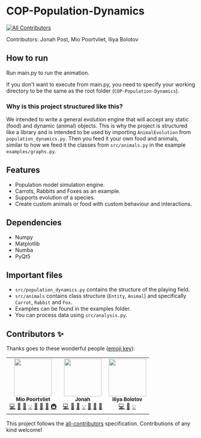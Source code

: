 # COP-Population-Dynamics
<!-- ALL-CONTRIBUTORS-BADGE:START - Do not remove or modify this section -->
[![All Contributors](https://img.shields.io/badge/all_contributors-3-orange.svg?style=flat-square)](#contributors-)
<!-- ALL-CONTRIBUTORS-BADGE:END -->
 
Contributors: Jonah Post, Mio Poortvliet, Iliya Bolotov

## How to run

Run main.py to run the animation.

If you don't want to execute from main.py, you need to specify your working directory to be the same as the root folder (```COP-Population-Dynamics```).

### Why is this project structured like this?

We intended to write a general evolution engine that will accept any static (food) and dynamic (animal) objects. This is why the project is structured like a library and is intended to be used by importing ```AnimalEvolution``` from ```population_dynamics.py```. Then you feed it your own food and animals, similar to how we feed it the classes from ```src/animals.py``` in the example ```examples/graphs.py```. 

## Features

- Population model simulation engine.
- Carrots, Rabbits and Foxes as an example.
- Supports evolution of a species.
- Create custom animals or food with custom behaviour and interactions.

## Dependencies

- Numpy
- Matplotlib
- Numba
- PyQt5

## Important files

- ```src/population_dynamics.py``` contains the structure of the playing field.
- ```src/animals``` contains class structure (```Entity```, ```Animal```) and specifically ```Carrot```, ```Rabbit``` and ```Fox```.
- Examples can be found in the examples folder. 
- You can process data using ```src/analysis.py```.
## Contributors ✨

Thanks goes to these wonderful people ([emoji key](https://allcontributors.org/docs/en/emoji-key)):

<!-- ALL-CONTRIBUTORS-LIST:START - Do not remove or modify this section -->
<!-- prettier-ignore-start -->
<!-- markdownlint-disable -->
<table>
  <tr>
    <td align="center"><a href="https://github.com/MioPoortvliet"><img src="https://avatars.githubusercontent.com/u/6685801?v=4?s=100" width="100px;" alt=""/><br /><sub><b>Mio Poortvliet</b></sub></a><br /><a href="https://github.com/I-Atlas/COP-Population-Dynamics/commits?author=MioPoortvliet" title="Code">💻</a> <a href="#data-MioPoortvliet" title="Data">🔣</a> <a href="https://github.com/I-Atlas/COP-Population-Dynamics/commits?author=MioPoortvliet" title="Documentation">📖</a> <a href="#example-MioPoortvliet" title="Examples">💡</a> <a href="#maintenance-MioPoortvliet" title="Maintenance">🚧</a> <a href="#tool-MioPoortvliet" title="Tools">🔧</a> <a href="#ideas-MioPoortvliet" title="Ideas, Planning, & Feedback">🤔</a> <a href="#infra-MioPoortvliet" title="Infrastructure (Hosting, Build-Tools, etc)">🚇</a></td>
    <td align="center"><a href="https://github.com/JonahPost"><img src="https://avatars.githubusercontent.com/u/48297677?v=4?s=100" width="100px;" alt=""/><br /><sub><b>Jonah</b></sub></a><br /><a href="https://github.com/I-Atlas/COP-Population-Dynamics/commits?author=JonahPost" title="Code">💻</a> <a href="#data-JonahPost" title="Data">🔣</a> <a href="https://github.com/I-Atlas/COP-Population-Dynamics/commits?author=JonahPost" title="Documentation">📖</a> <a href="#example-JonahPost" title="Examples">💡</a> <a href="#maintenance-JonahPost" title="Maintenance">🚧</a> <a href="#tool-JonahPost" title="Tools">🔧</a> <a href="#question-JonahPost" title="Answering Questions">💬</a></td>
    <td align="center"><a href="http://iliya-bolotov.space"><img src="https://avatars.githubusercontent.com/u/54947380?v=4?s=100" width="100px;" alt=""/><br /><sub><b>Iliya Bolotov</b></sub></a><br /><a href="https://github.com/I-Atlas/COP-Population-Dynamics/commits?author=I-Atlas" title="Code">💻</a> <a href="https://github.com/I-Atlas/COP-Population-Dynamics/commits?author=I-Atlas" title="Documentation">📖</a> <a href="#example-I-Atlas" title="Examples">💡</a></td>
  </tr>
</table>

<!-- markdownlint-restore -->
<!-- prettier-ignore-end -->

<!-- ALL-CONTRIBUTORS-LIST:END -->

This project follows the [all-contributors](https://github.com/all-contributors/all-contributors) specification. Contributions of any kind welcome!
